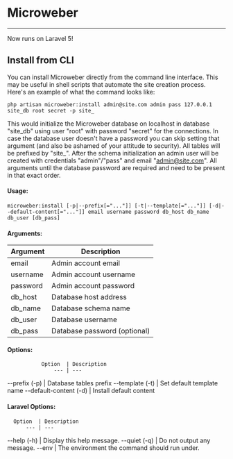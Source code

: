 # Microweber
---
Now runs on Laravel 5!


## Install from CLI
You can install Microweber directly from the command line interface. This may be useful in shell scripts that automate the site creation process. Here's an example of what the command looks like:

`php artisan microweber:install admin@site.com admin pass 127.0.0.1 site_db root secret -p site_`

This would initialize the Microweber database on localhost in database "site_db" using user "root" with password "secret" for the connections. In case the database user doesn't have a password you can skip setting that argument (and also be ashamed of your attitude to security). All tables will be prefixed by "site_". After the schema initialization an admin user will be created with credentials "admin"/"pass" and email "admin@site.com".
All arguments until the database password are required and need to be present in that exact order.

#### Usage:
`microweber:install [-p|--prefix[="..."]] [-t|--template[="..."]] [-d|--default-content[="..."]] email username password db_host db_name db_user [db_pass]`

#### Arguments:
Argument  | Description
      --- | ---
email     | Admin account email
username  | Admin account username
password  | Admin account password
db_host   | Database host address
db_name   | Database schema name
db_user   | Database username
db_pass   | Database password (optional)

#### Options:
               Option  | Description
                   --- | ---
--prefix (-p)          | Database tables prefix
--template (-t)        | Set default template name
--default-content (-d) | Install default content

#### Laravel Options:
      Option  | Description
          --- | ---
--help (-h)   | Display this help message.
--quiet (-q)  | Do not output any message.
--env         | The environment the command should run under.
